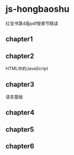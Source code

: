 # js-hongbaoshu
红宝书第4版pdf按章节精读

## chapter1

## chapter2
HTML中的JavaScript

## chapter3
语言基础

## chapter4
## chapter5

## chapter6